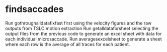 # findsaccades
Run gothroughalldatafixfast first using the velocity figures and the raw outputs from TSLO motion extraction
Run getalldataforsheet selecting the output files from the previous code to generate an excel sheet with data for each individual microsaccade.
Run averagesexcelsheet to generate a sheet where each row is the average of all traces for each patient. 
